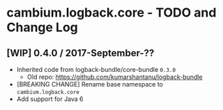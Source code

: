 # cambium.logback.core - TODO and Change Log

## [WIP] 0.4.0 / 2017-September-??

- Inherited code from logback-bundle/core-bundle `0.3.0`
  - Old repo: https://github.com/kumarshantanu/logback-bundle
- [BREAKING CHANGE] Rename base namespace to `cambium.logback.core`
- Add support for Java 6
